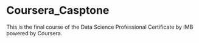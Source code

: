 # Coursera_Casptone
This is the final course of the Data Science Professional Certificate by IMB powered by Coursera.

